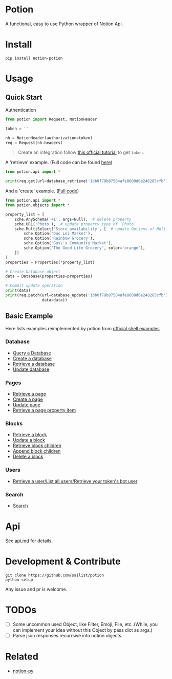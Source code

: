 # Potion

A functional, easy to use Python wrapper of Notion Api.

# Install

```shell
pip install notion-potion
```

# Usage

## Quick Start

Authentication

```python
from potion import Request, NotionHeader

token = ''

nh = NotionHeader(authorization=token)
req = Request(nh.headers)
```

> Create an integration follow [this official tutorial](https://developers.notion.com/docs/getting-started) to get `token`.

A 'retrieve' example. (Full code can be found [here](./examples/basic/database_retrieve.py))

```python
from potion.api import *

print(req.get(url=database_retrieve('1bb0f79b87584afe8609d6e248285cfb')))
```

And a 'create' example. ([Full code](./examples/basic/database_create.py))

```python
from potion.api import *
from potion.objects import *

property_list = [
    sche.AnySchema('+1', args=Null),  # delete property
    sche.URL('Photo'),  # update property type of `Photo`
    sche.MultiSelect('Store availability', [  # update Options of MultiSelect perproty `Store availability`
        sche.Option('Duc Loi Market'),
        sche.Option('Rainbow Grocery'),
        sche.Option('Gus\'s Community Market'),
        sche.Option('The Good Life Grocery', color='orange'),
    ])
]
properties = Properties(*property_list)

# Create Database object
data = Database(properties=properties)

# Commit update operation
print(data)
print(req.patch(url=database_update('1bb0f79b87584afe8609d6e248285cfb'),
                data=data))

```

## Basic Example

Here lists examples reimplemented by potion from [official shell examples](https://developers.notion.com/reference)

### Database

- [Query a Database](./examples/basic/database_query.py)
- [Create a database](./examples/basic/database_create.py)
- [Retrieve a database](./examples/basic/database_retrieve.py)
- [Update database](./examples/basic/database_update.py)

### Pages

- [Retrieve a page](./examples/basic/page_retrieve.py)
- [Create a page](./examples/basic/page_create.py)
- [Update page](./examples/basic/page_update.py)
- [Retrieve a page property item](./examples/basic/page_property_retrieve.py)

### Blocks

- [Retrieve a block](./examples/basic/block_retrieve.py)
- [Update a block](./examples/basic/block_update.py)
- [Retrieve block children](./examples/basic/block_children_retrieve.py)
- [Append block children](./examples/basic/block_append.py)
- [Delete a block](./examples/basic/block_delete.py)

### Users

- [Retrieve a user/List all users/Retrieve your token's bot user](./examples/basic/user_retrieve.py)

### Search

- [Search](./examples/basic/search.py)

# Api

See [api.md](./api.md) for details.

# Development & Contribute

```shell
git clone https://github.com/sailist/potion
python setup
```

Any issue and pr is welcome.

# TODOs

- [ ] Some uncommon used Object, like Filter, Emoji, File, etc..(While, you can implement your idea without this Object
  by pass dict as args.)
- [ ] Parse json responses recurrsive into notion objects.

# Related

- [notion-py](https://github.com/jamalex/notion-py)